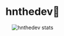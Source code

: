<h1 align="center">hnthedev🎴</h1>

<div align="center">
  <img align="center" src="https://github-readme-stats.vercel.app/api/top-langs/?username=hnthedev&layout=compact&bg_color=00000000&border_color=00000000&text_color=fff" alt="hnthedev stats" />
</div>

